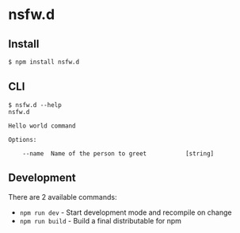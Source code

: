 # nsfw.d

## Install

```bash
$ npm install nsfw.d
```


## CLI

```
$ nsfw.d --help
nsfw.d

Hello world command

Options:

	--name  Name of the person to greet           [string]
```


## Development

There are 2 available commands:

- `npm run dev` - Start development mode and recompile on change
- `npm run build` - Build a final distributable for npm
